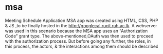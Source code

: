 # msa
Meeting Schedule Application
MSA app was created using HTML, CSS, PHP & JS ,to be finally hosted in the http://googlecal.rucit.ruh.ac.lk. A webserver was used in this scenario because the MSA app uses an “Authorization Code” grant type. The above-mentioned,OAuth was then used to proceed with the authorization process. But before going any further, the roles, in this process, the actors, & the interactions among them should be described
